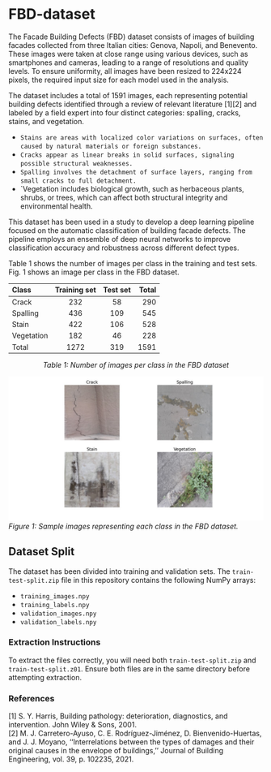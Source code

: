 # FBD-dataset

The Facade Building Defects (FBD) dataset consists of images of building facades collected from three Italian cities: Genova, Napoli, and Benevento. These images were taken at close range using various devices, such as smartphones and cameras, leading to a range of resolutions and quality levels. To ensure uniformity, all images have been resized to 224x224 pixels, the required input size for each model used in the analysis.  

The dataset includes a total of 1591 images, each representing potential building defects identified through a review of relevant literature [1][2] and labeled by a field expert into four distinct categories: spalling, cracks, stains, and vegetation. 
- `Stains are areas with localized color variations on surfaces, often caused by natural materials or foreign substances.`
- `Cracks appear as linear breaks in solid surfaces, signaling possible structural weaknesses.`
- `Spalling involves the detachment of surface layers, ranging from small cracks to full detachment.`
- `Vegetation includes biological growth, such as herbaceous plants, shrubs, or trees, which can affect both structural integrity and environmental health.  

This dataset has been used in a study to develop a deep learning pipeline focused on the automatic classification of building facade defects. The pipeline employs an ensemble of deep neural networks to improve classification accuracy and robustness across different defect types.

Table 1 shows the number of images per class in the training and test sets.  
Fig. 1 shows an image per class in the FBD dataset.  
<div align="center">

| Class | Training set | Test set | Total |
| :---         |     :---:      |     :---:      |          ---: |
| Crack   | 232     | 58    | 290    |
| Spalling     | 436       | 109      | 545    |
| Stain     | 422       | 106      | 528    |
| Vegetation     | 182       | 46      | 228    |
| Total     | 1272       | 319      | 1591    |

*Table 1: Number of images per class in the FBD dataset*

</div>

![Figure 1: Caption for the figure](/fbd.png)
*Figure 1: Sample images representing each class in the FBD dataset.*

## Dataset Split

The dataset has been divided into training and validation sets. The `train-test-split.zip` file in this repository contains the following NumPy arrays:

- `training_images.npy`
- `training_labels.npy`
- `validation_images.npy`
- `validation_labels.npy`

### Extraction Instructions

To extract the files correctly, you will need both `train-test-split.zip` and `train-test-split.z01`. Ensure both files are in the same directory before attempting extraction.

### References

[1] S. Y. Harris, Building pathology: deterioration, diagnostics, and intervention. John Wiley & Sons, 2001.  
[2] M. J. Carretero-Ayuso, C. E. Rodríguez-Jiménez, D. Bienvenido-Huertas, and J. J. Moyano, ‘‘Interrelations between the types of damages and their original causes in the envelope of buildings,’’ Journal of Building Engineering, vol. 39, p. 102235, 2021.


